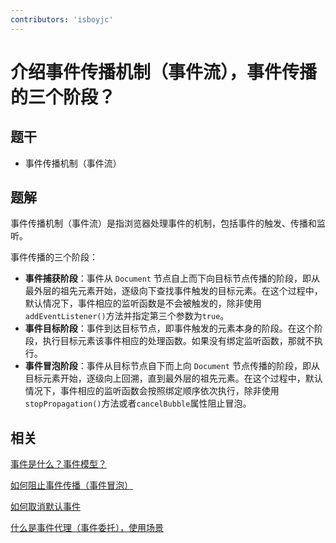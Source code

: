 ```yaml
---
contributors: 'isboyjc'
---
```


# 介绍事件传播机制（事件流），事件传播的三个阶段？


## 题干

- 事件传播机制（事件流）



## 题解

<!-- ::: details 点我查看题解 -->

事件传播机制（事件流）是指浏览器处理事件的机制，包括事件的触发、传播和监听。

事件传播的三个阶段：

- **事件捕获阶段**：事件从 `Document` 节点自上而下向目标节点传播的阶段，即从最外层的祖先元素开始，逐级向下查找事件触发的目标元素。在这个过程中，默认情况下，事件相应的监听函数是不会被触发的，除非使用`addEventListener()`方法并指定第三个参数为`true`。
- **事件目标阶段**：事件到达目标节点，即事件触发的元素本身的阶段。在这个阶段，执行目标元素该事件相应的处理函数。如果没有绑定监听函数，那就不执行。
- **事件冒泡阶段**：事件从目标节点自下而上向 `Document` 节点传播的阶段，即从目标元素开始，逐级向上回溯，直到最外层的祖先元素。在这个过程中，默认情况下，事件相应的监听函数会按照绑定顺序依次执行，除非使用`stopPropagation()`方法或者`cancelBubble`属性阻止冒泡。

<!-- ::: -->

## 相关

[事件是什么？事件模型？](./110010_event_model.md)

[如何阻止事件传播（事件冒泡）](./110030_prevent_event_propagation.md)

[如何取消默认事件](./110040_cancel_default_event.md)

[什么是事件代理（事件委托），使用场景](./110050_event_proxy.md)